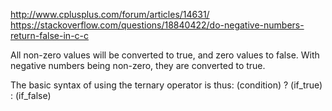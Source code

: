 http://www.cplusplus.com/forum/articles/14631/
https://stackoverflow.com/questions/18840422/do-negative-numbers-return-false-in-c-c

All non-zero values will be converted to true, and zero values to false. With negative numbers being non-zero, they are converted to true.

The basic syntax of using the ternary operator is thus:
(condition) ? (if_true) : (if_false)